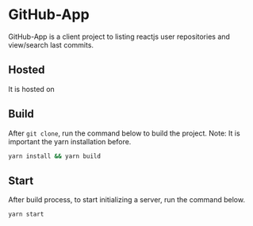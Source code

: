 
# GitHub-App

GitHub-App is a client project to listing reactjs user repositories and view/search last commits.

## Hosted

It is hosted on []()

## Build

After `git clone`, run the command below to build the project.
Note: It is important the yarn installation before.

```sh
yarn install && yarn build
```

## Start 

After build process, to start initializing a server, run the command below.
```sh
yarn start
```

